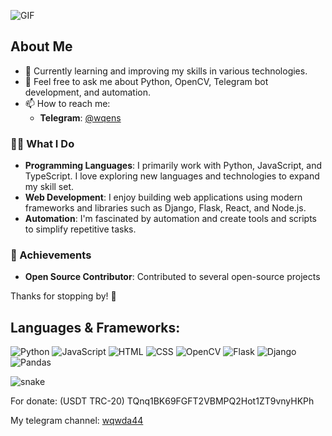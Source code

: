 ![GIF](https://static.wixstatic.com/media/d933fe_53724a5c4e0b4ca7b764a9c3a6d9d25d~mv2.gif)

## About Me
- 🌱 Currently learning and improving my skills in various technologies.
- 💬 Feel free to ask me about Python, OpenCV, Telegram bot development, and automation.
- 📫 How to reach me:
  - **Telegram**: [@wqens](https://t.me/wqens)

### 🧑‍💻 What I Do
- **Programming Languages**: I primarily work with Python, JavaScript, and TypeScript. I love exploring new languages and technologies to expand my skill set.
- **Web Development**: I enjoy building web applications using modern frameworks and libraries such as Django, Flask, React, and Node.js.
- **Automation**: I'm fascinated by automation and create tools and scripts to simplify repetitive tasks.

### 🌟 Achievements
- **Open Source Contributor**: Contributed to several open-source projects


Thanks for stopping by! 🙌

## Languages & Frameworks:
![Python](https://img.shields.io/badge/-Python-3776AB?style=flat&logo=python&logoColor=white)
![JavaScript](https://img.shields.io/badge/-JavaScript-F7DF1E?style=flat&logo=javascript&logoColor=black)
![HTML](https://img.shields.io/badge/-HTML-E34F26?style=flat&logo=html5&logoColor=white)
![CSS](https://img.shields.io/badge/-CSS-1572B6?style=flat&logo=css3&logoColor=white)
![OpenCV](https://img.shields.io/badge/-OpenCV-5C3EE8?style=flat&logo=opencv&logoColor=white)
![Flask](https://img.shields.io/badge/-Flask-000000?style=flat&logo=flask&logoColor=white)
![Django](https://img.shields.io/badge/-Django-092E20?style=flat&logo=django&logoColor=white) 
![Pandas](https://img.shields.io/badge/-Pandas-150458?style=flat&logo=pandas&logoColor=white)

![snake](https://github.com/sammorozov/sammorozov/blob/main/assets/github-snake.svg)

For donate: (USDT TRC-20) TQnq1BK69FGFT2VBMPQ2Hot1ZT9vnyHKPh

My telegram channel: [wqwda44](https://t.me/tryhackme2)
